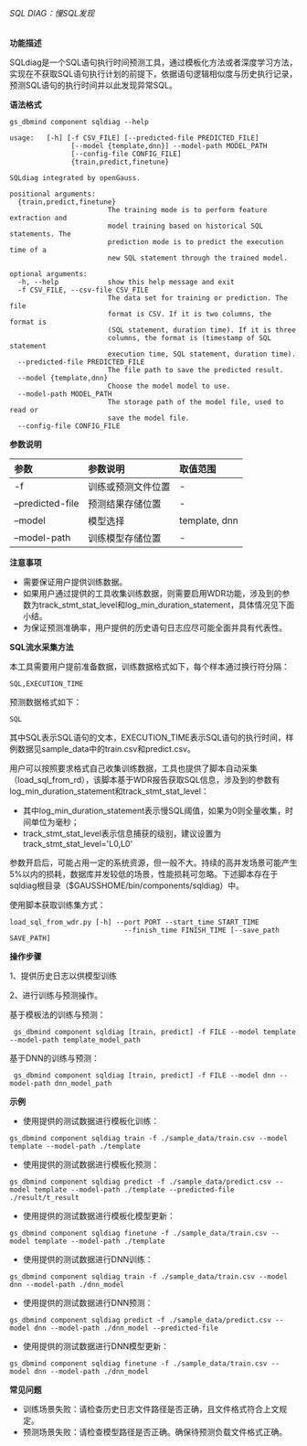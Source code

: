 ###### SQL DIAG：慢SQL发现

**功能描述**

SQLdiag是一个SQL语句执行时间预测工具，通过模板化方法或者深度学习方法，实现在不获取SQL语句执行计划的前提下，依据语句逻辑相似度与历史执行记录，预测SQL语句的执行时间并以此发现异常SQL。

**语法格式**

```
gs_dbmind component sqldiag --help 
```

```
usage:   [-h] [-f CSV_FILE] [--predicted-file PREDICTED_FILE]
               [--model {template,dnn}] --model-path MODEL_PATH
               [--config-file CONFIG_FILE]
               {train,predict,finetune}

SQLdiag integrated by openGauss.

positional arguments:
  {train,predict,finetune}
                        The training mode is to perform feature extraction and
                        model training based on historical SQL statements. The
                        prediction mode is to predict the execution time of a
                        new SQL statement through the trained model.

optional arguments:
  -h, --help            show this help message and exit
  -f CSV_FILE, --csv-file CSV_FILE
                        The data set for training or prediction. The file
                        format is CSV. If it is two columns, the format is
                        (SQL statement, duration time). If it is three
                        columns, the format is (timestamp of SQL statement
                        execution time, SQL statement, duration time).
  --predicted-file PREDICTED_FILE
                        The file path to save the predicted result.
  --model {template,dnn}
                        Choose the model model to use.
  --model-path MODEL_PATH
                        The storage path of the model file, used to read or
                        save the model file.
  --config-file CONFIG_FILE
```

**参数说明**

| 参数            | 参数说明           | 取值范围      |
| :-------------- | :----------------- | :------------ |
| -f              | 训练或预测文件位置 | -             |
| –predicted-file | 预测结果存储位置   | -             |
| –model          | 模型选择           | template, dnn |
| –model-path     | 训练模型存储位置   | -             |

**注意事项**

- 需要保证用户提供训练数据。
- 如果用户通过提供的工具收集训练数据，则需要启用WDR功能，涉及到的参数为track_stmt_stat_level和log_min_duration_statement，具体情况见下面小结。
- 为保证预测准确率，用户提供的历史语句日志应尽可能全面并具有代表性。

**SQL流水采集方法**

本工具需要用户提前准备数据，训练数据格式如下，每个样本通过换行符分隔：

```
SQL,EXECUTION_TIME
```

预测数据格式如下：

```
SQL
```

其中SQL表示SQL语句的文本，EXECUTION_TIME表示SQL语句的执行时间，样例数据见sample_data中的train.csv和predict.csv。

用户可以按照要求格式自己收集训练数据，工具也提供了脚本自动采集（load_sql_from_rd），该脚本基于WDR报告获取SQL信息，涉及到的参数有log_min_duration_statement和track_stmt_stat_level：

- 其中log_min_duration_statement表示慢SQL阈值，如果为0则全量收集，时间单位为毫秒；
- track_stmt_stat_level表示信息捕获的级别，建议设置为track_stmt_stat_level='L0,L0'

参数开启后，可能占用一定的系统资源，但一般不大。持续的高并发场景可能产生5%以内的损耗，数据库并发较低的场景，性能损耗可忽略。下述脚本存在于sqldiag根目录（$GAUSSHOME/bin/components/sqldiag）中。

使用脚本获取训练集方式：

```
load_sql_from_wdr.py [-h] --port PORT --start_time START_TIME
                            --finish_time FINISH_TIME [--save_path SAVE_PATH]
```

**操作步骤**

1、提供历史日志以供模型训练

2、进行训练与预测操作。

基于模板法的训练与预测：

```
 gs_dbmind component sqldiag [train, predict] -f FILE --model template --model-path template_model_path 
```

基于DNN的训练与预测：

```
 gs_dbmind component sqldiag [train, predict] -f FILE --model dnn --model-path dnn_model_path
```

**示例**

- 使用提供的测试数据进行模板化训练：

```
gs_dbmind component sqldiag train -f ./sample_data/train.csv --model template --model-path ./template 
```

- 使用提供的测试数据进行模板化预测：

```
gs_dbmind component sqldiag predict -f ./sample_data/predict.csv --model template --model-path ./template --predicted-file ./result/t_result
```

- 使用提供的测试数据进行模板化模型更新：

```
gs_dbmind component sqldiag finetune -f ./sample_data/train.csv --model template --model-path ./template 
```

- 使用提供的测试数据进行DNN训练：

```
gs_dbmind component sqldiag train -f ./sample_data/train.csv --model dnn --model-path ./dnn_model 
```

- 使用提供的测试数据进行DNN预测：

```
gs_dbmind component sqldiag predict -f ./sample_data/predict.csv --model dnn --model-path ./dnn_model --predicted-file 
```

- 使用提供的测试数据进行DNN模型更新：

```
gs_dbmind component sqldiag finetune -f ./sample_data/train.csv --model dnn --model-path ./dnn_model
```

**常见问题**

- 训练场景失败：请检查历史日志文件路径是否正确，且文件格式符合上文规定。
- 预测场景失败：请检查模型路径是否正确。确保待预测负载文件格式正确。